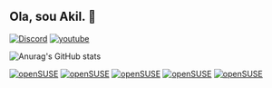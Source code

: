 ## Ola, sou Akil. 🖖
[![Discord](https://img.shields.io/badge/Discord-7289DA?style=for-the-badge&logo=discord&logoColor=white)](https://discord.gg/NYcvbVNTMh)
[![youtube]( 	https://img.shields.io/badge/YouTube-FF0000?style=for-the-badge&logo=youtube&logoColor=white)](https://www.youtube.com/@Akil337)

![Anurag's GitHub stats](https://github-readme-stats.vercel.app/api?username=anuraghazra&show_icons=true&theme=radical)

[![openSUSE]( 	https://img.shields.io/badge/SUSE-0C322C?style=for-the-badge&logo=SUSE&logoColor=white)]()
[![openSUSE]()]()
[![openSUSE]()]()
[![openSUSE]()]()
[![openSUSE]()]()
